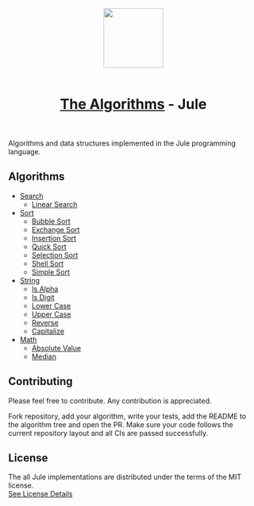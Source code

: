 <div align="center">
    <img src="https://raw.githubusercontent.com/julelang/resources/master/jule_icon.svg" width="120">
    <br><br>
    <h1><a href="https://github.com/TheAlgorithms/">The Algorithms</a> - Jule</h1>
    <img src="https://img.shields.io/github/actions/workflow/status/TheAlgorithms/Jule/tests.yml?branch=main&logo=github&label=CI" height="17px">
    <img src="https://img.shields.io/github/repo-size/TheAlgorithms/Jule.svg?label=Repo%20size&logo=github" height="17px">
</div>

Algorithms and data structures implemented in the Jule programming language.

## Algorithms

- [Search](./search)
  - [Linear Search](./search/linear_search.jule)
- [Sort](./sort)
  - [Bubble Sort](./sort/bubble_sort.jule)
  - [Exchange Sort](./sort/exchange_sort.jule)
  - [Insertion Sort](./sort/insertion_sort.jule)
  - [Quick Sort](./sort/quick_sort.jule)
  - [Selection Sort](./sort/selection_sort.jule)
  - [Shell Sort](./sort/shell_sort.jule)
  - [Simple Sort](./sort/simple_sort.jule)
- [String](./string)
  - [Is Alpha](./string/is_alpha.jule)
  - [Is Digit](./string/is_digit.jule)
  - [Lower Case](./string/lower_case.jule)
  - [Upper Case](./string/upper_case.jule)
  - [Reverse](./string/reverse.jule)
  - [Capitalize](./string/capitalize.jule)
- [Math](./math)
  - [Absolute Value](./math/abs.jule)
  - [Median](./math/median.jule)

## Contributing

Please feel free to contribute.
Any contribution is appreciated.

Fork repository, add your algorithm, write your tests, add the README to the algorithm tree and open the PR.
Make sure your code follows the current repository layout and all CIs are passed successfully.

## License
The all Jule implementations are distributed under the terms of the MIT license. \
[See License Details](./LICENSE)